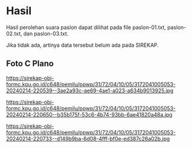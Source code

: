 # Hasil

Hasil perolehan suara paslon dapat dilihat pada file paslon-01.txt, paslon-02.txt, dan paslon-03.txt.

Jika tidak ada, artinya data tersebut belum ada pada SIREKAP.

## Foto C Plano

https://sirekap-obj-formc.kpu.go.id/c648/pemilu/ppwp/31/72/04/10/05/3172041005053-20240214-220539--3ae2a93c-ae69-4ae1-a023-a634b9013925.jpg

https://sirekap-obj-formc.kpu.go.id/c648/pemilu/ppwp/31/72/04/10/05/3172041005053-20240214-220650--b35b175f-53c6-4b74-93bb-6ae41820a48a.jpg

https://sirekap-obj-formc.kpu.go.id/c648/pemilu/ppwp/31/72/04/10/05/3172041005053-20240214-220733--d149b9ba-6d08-4fff-bf0e-ed387c26a02b.jpg
